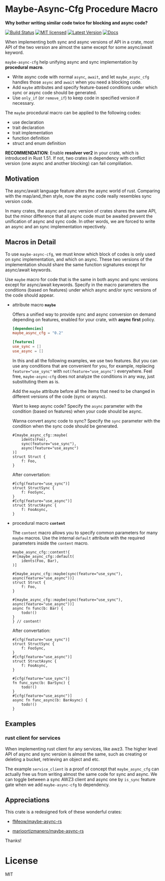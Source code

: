 <!-- cargo-sync-readme start -->

# Maybe-Async-Cfg Procedure Macro

**Why bother writing similar code twice for blocking and async code?**

[![Build Status](https://github.com/nvksv/maybe-async-cfg/actions/workflows/rust.yml/badge.svg?branch=main)](https://github.com/nvksv/maybe-async-cfg/actions)
[![MIT licensed](https://img.shields.io/badge/license-MIT-blue.svg)](./LICENSE)
[![Latest Version](https://img.shields.io/crates/v/maybe-async-cfg.svg)](https://crates.io/crates/maybe-async-cfg)
[![Docs](https://docs.rs/maybe-async-cfg/badge.svg)](https://docs.rs/maybe-async-cfg)

When implementing both sync and async versions of API in a crate, most API of the two version
are almost the same except for some async/await keyword.

`maybe-async-cfg` help unifying async and sync implementation by **procedural macro**.
- Write async code with normal `async`, `await`, and let `maybe_async_cfg` handles those `async`
and `await` when you need a blocking code.
- Add `maybe` attributes and specify feature-based conditions under which sync or async code 
should be generated.
- Use `only_if` (or `remove_if`) to keep code in specified version if necessary.

The `maybe` procedural macro can be applied to the following codes:
- use declaration
- trait declaration
- trait implementation
- function definition
- struct and enum definition

**RECOMMENDATION**: Enable **resolver ver2** in your crate, which is introduced in Rust 1.51. If
not, two crates in dependency with conflict version (one async and another blocking) can fail
complilation.


## Motivation

The async/await language feature alters the async world of rust. Comparing with the map/and_then
style, now the async code really resembles sync version code.

In many crates, the async and sync version of crates shares the same API, but the minor
difference that all async code must be awaited prevent the unification of async and sync code.
In other words, we are forced to write an async and an sync implementation repectively.


## Macros in Detail

To use `maybe-async-cfg`, we must know which block of codes is only used on sync implementation,
and which on async. These two versions of the implementation should share the same function
signatures except for async/await keywords.

Use `maybe` macro for code that is the same in both async and sync versions except for
async/await keywords. Specify in the macro parameters the conditions (based on features) under
which async and/or sync versions of the code should appear.

- attribute macro **`maybe`**

    Offers a unified way to provide sync and async conversion on demand depending on features,
enabled for your crate, with **async first** policy.

    ```toml
    [dependencies]
    maybe_async_cfg = "0.2"

    [features]
    use_sync = []
    use_async = []
    ```

    In this and all the following examples, we use two features. But you can use any conditions
that are convenient for you, for example, replacing `feature="use_sync"` with
`not(feature="use_async")` everywhere. Feel free, `maybe-async-cfg` does not analyze the
conditions in any way, just substituting them as is.

    Add the `maybe` attribute before all the items that need to be changed in different versions
of the code (sync or async).

    Want to keep async code? Specify the `async` parameter with the condition (based on
features) when your code should be async.

    Wanna convert async code to sync? Specify the `sync` parameter with the condition when the
sync code should be generated.

    ```rust, no_run
    #[maybe_async_cfg::maybe(
        idents(Foo),
        sync(feature="use_sync"),
        async(feature="use_async")
    )]
    struct Struct {
        f: Foo,
    }

    ```
    After convertation:
    ```rust, no_run
    #[cfg(feature="use_sync")]
    struct StructSync {
        f: FooSync,
    }
    #[cfg(feature="use_async")]
    struct StructAsync {
        f: FooAsync,
    }
    ```

- procedural macro **`content`**

    The `content` macro allows you to specify common parameters for many `maybe` macros. Use the
internal `default` attribute with the required parameters inside the `content` macro.

    ```rust, no_run
    maybe_async_cfg::content!{
    #![maybe_async_cfg::default(
        idents(Foo, Bar),
    )]

    #[maybe_async_cfg::maybe(sync(feature="use_sync"), async(feature="use_async"))]
    struct Struct {
        f: Foo,
    }

    #[maybe_async_cfg::maybe(sync(feature="use_sync"), async(feature="use_async"))]
    async fn func(b: Bar) {
        todo!()
    }
    } // content!
    ```
    After convertation:
    ```rust, no_run
    #[cfg(feature="use_sync")]
    struct StructSync {
        f: FooSync,
    }
    #[cfg(feature="use_async")]
    struct StructAsync {
        f: FooAsync,
    }

    #[cfg(feature="use_sync")]
    fn func_sync(b: BarSync) {
        todo!()
    }
    #[cfg(feature="use_async")]
    async fn func_async(b: BarAsync) {
        todo!()
    }
    ```
    

## Examples

### rust client for services

When implementing rust client for any services, like awz3. The higher level API of async and
sync version is almost the same, such as creating or deleting a bucket, retrieving an object and
etc.

The example `service_client` is a proof of concept that `maybe_async_cfg` can actually free us
from writing almost the same code for sync and async. We can toggle between a sync AWZ3 client
and async one by `is_sync` feature gate when we add `maybe-async-cfg` to dependency.


## Аppreciations

This crate is a redesigned fork of these wonderful crates:

- [fMeow/maybe-async-rs](https://github.com/fMeow/maybe-async-rs)

- [marioortizmanero/maybe-async-rs](https://github.com/marioortizmanero/maybe-async-rs)

Thanks!


# License
MIT

<!-- cargo-sync-readme end -->
